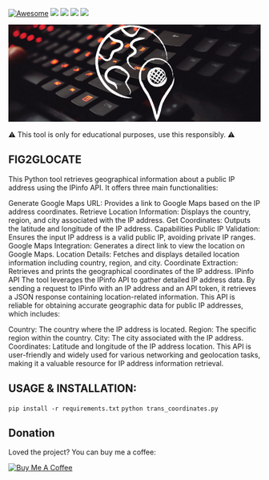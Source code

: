 [![Awesome](https://cdn.rawgit.com/sindresorhus/awesome/d7305f38d29fed78fa85652e3a63e154dd8e8829/media/badge.svg)](https://github.com/sindresorhus/awesome) <img src="https://img.shields.io/badge/Python-3.8-blue"> <img src="https://img.shields.io/badge/Status-Beta-orange"> <img src="https://img.shields.io/badge/Version-1-red"> <img src="https://img.shields.io/badge/Licence-MIT-yellowgreen">

<img src = 'https://github.com/r3vskd/fig2glocate/blob/main/resources/Screenshot_1.png'></img>

:warning: This tool is only for educational purposes, use this responsibly. :warning:

## FIG2GLOCATE
This Python tool retrieves geographical information about a public IP address using the IPinfo API. It offers three main functionalities:

Generate Google Maps URL: Provides a link to Google Maps based on the IP address coordinates.
Retrieve Location Information: Displays the country, region, and city associated with the IP address.
Get Coordinates: Outputs the latitude and longitude of the IP address.
Capabilities
Public IP Validation: Ensures the input IP address is a valid public IP, avoiding private IP ranges.
Google Maps Integration: Generates a direct link to view the location on Google Maps.
Location Details: Fetches and displays detailed location information including country, region, and city.
Coordinate Extraction: Retrieves and prints the geographical coordinates of the IP address.
IPinfo API
The tool leverages the IPinfo API to gather detailed IP address data. By sending a request to IPinfo with an IP address and an API token, it retrieves a JSON response containing location-related information. This API is reliable for obtaining accurate geographic data for public IP addresses, which includes:

Country: The country where the IP address is located.
Region: The specific region within the country.
City: The city associated with the IP address.
Coordinates: Latitude and longitude of the IP address location.
This API is user-friendly and widely used for various networking and geolocation tasks, making it a valuable resource for IP address information retrieval.

## USAGE & INSTALLATION:
``` pip install -r requirements.txt ```
``` python trans_coordinates.py ```

## Donation

Loved the project? You can buy me a coffee:

<a href="https://www.buymeacoffee.com/r3vskd" target="_blank"><img src="https://cdn.buymeacoffee.com/buttons/default-orange.png" alt="Buy Me A Coffee" height="41" width="174"></a>
